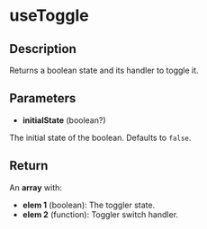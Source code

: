 # useToggle

## Description

Returns a boolean state and its handler to toggle it.

## Parameters

- **initialState** (boolean?)

The initial state of the boolean. Defaults to `false`.

## Return

An **array** with:

- **elem 1** (boolean): The toggler state.
- **elem 2** (function): Toggler switch handler.
